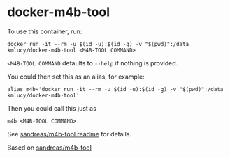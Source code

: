 # docker-m4b-tool

To use this container, run:
```
docker run -it --rm -u $(id -u):$(id -g) -v "$(pwd)":/data kmlucy/docker-m4b-tool <M4B-TOOL COMMAND>
```
`<M4B-TOOL COMMAND` defaults to `--help` if nothing is provided.

You could then set this as an alias, for example:
```
alias m4b='docker run -it --rm -u $(id -u):$(id -g) -v "$(pwd)":/data kmlucy/docker-m4b-tool'
```
Then you could call this just as
```
m4b <M4B-TOOL COMMAND>
```

See [sandreas/m4b-tool readme](https://github.com/sandreas/m4b-tool) for details.

Based on [sandreas/m4b-tool](https://github.com/sandreas/m4b-tool)
